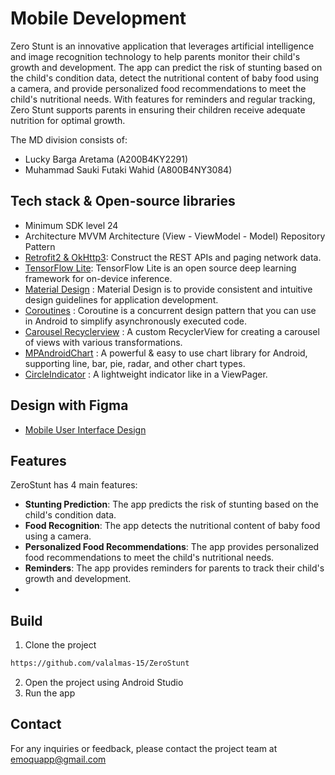 # Mobile Development

Zero Stunt is an innovative application that leverages artificial intelligence and image recognition technology to help parents monitor their child's growth and development. The app can predict the risk of stunting based on the child's condition data, detect the nutritional content of baby food using a camera, and provide personalized food recommendations to meet the child's nutritional needs. With features for reminders and regular tracking, Zero Stunt supports parents in ensuring their children receive adequate nutrition for optimal growth.

The MD division consists of:
- Lucky Barga Aretama (A200B4KY2291)
- Muhammad Sauki Futaki Wahid (A800B4NY3084)




## Tech stack & Open-source libraries
<!-- Test -->
- Minimum SDK level 24
- Architecture
  MVVM Architecture (View - ViewModel - Model)
  Repository Pattern
- [Retrofit2 & OkHttp3](https://github.com/square/retrofit): Construct the REST APIs and paging network data.
- [TensorFlow Lite](https://www.tensorflow.org/lite/android?hl=id): TensorFlow Lite is an open source deep learning framework for on-device inference.
- [Material Design](https://m3.material.io/) : Material Design is to provide consistent and intuitive design guidelines for application development.
- [Coroutines](https://developer.android.com/kotlin/coroutines?hl=id) : Coroutine is a concurrent design pattern that you can use in Android to simplify asynchronously executed code.
- [Carousel Recyclerview](https://github.com/sparrow007/CarouselRecyclerview) : A custom RecyclerView for creating a carousel of views with various transformations.
- [MPAndroidChart](https://github.com/PhilJay/MPAndroidChart) : A powerful & easy to use chart library for Android, supporting line, bar, pie, radar, and other chart types.
- [CircleIndicator](https://github.com/ongakuer/CircleIndicator) : A lightweight indicator like in a ViewPager.



## Design with Figma
<!-- Test -->
- [Mobile User Interface Design](https://www.figma.com/design/B1DFEuYqBZcdLxc1URT4im/Untitled?node-id=0-1&node-type=canvas&t=xp6qOpfS5w83zQVo-0)



## Features
<!-- Test -->
ZeroStunt has 4 main features:
- **Stunting Prediction**: The app predicts the risk of stunting based on the child's condition data.
- **Food Recognition**: The app detects the nutritional content of baby food using a camera.
- **Personalized Food Recommendations**: The app provides personalized food recommendations to meet the child's nutritional needs.
- **Reminders**: The app provides reminders for parents to track their child's growth and development.
- 


## Build
<!-- Test -->
1. Clone the project
```bash
https://github.com/valalmas-15/ZeroStunt
```
2. Open the project using Android Studio
3. Run the app



## Contact
<!-- Test -->
For any inquiries or feedback, please contact the project team at emoquapp@gmail.com